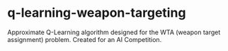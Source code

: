 # q-learning-weapon-targeting
Approximate Q-Learning algorithm designed for the WTA (weapon target assignment) problem. Created for an AI Competition.
